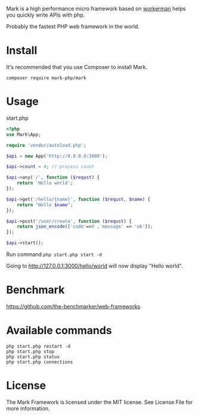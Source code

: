 Mark is a high performance micro framework based on [workerman](https://github.com/walkor/workerman) helps you quickly write APIs with php.

Probably the fastest PHP web framework in the world.

# Install
It's recommended that you use Composer to install Mark.

`composer require mark-php/mark`

# Usage
start.php
```php
<?php
use Mark\App;

require 'vendor/autoload.php';

$api = new App('http://0.0.0.0:3000');

$api->count = 4; // process count

$api->any('/', function ($requst) {
    return 'Hello world';
});

$api->get('/hello/{name}', function ($requst, $name) {
    return "Hello $name";
});

$api->post('/user/create', function ($requst) {
    return json_encode(['code'=>0 ,'message' => 'ok']);
});

$api->start();
```

Run command `php start.php start -d` 

Going to http://127.0.0.1:3000/hello/world will now display "Hello world".

# Benchmark
https://github.com/the-benchmarker/web-frameworks

# Available commands
```
php start.php restart -d
php start.php stop
php start.php status
php start.php connections
```

# License
The Mark Framework is licensed under the MIT license. See License File for more information.
